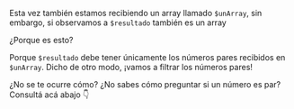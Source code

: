 Esta vez también estamos recibiendo un array llamado `$unArray`, sin embargo, si observamos a `$resultado` también es un array

¿Porque es esto?

Porque `$resultado` debe tener únicamente los números pares recibidos en `$unArray`.
Dicho de otro modo, ¡vamos a filtrar los números pares!

¿No se te ocurre cómo? ¿No sabes cómo preguntar si un número es par? Consultá acá abajo :point_down: